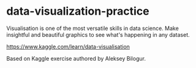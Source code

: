 # data-visualization-practice

Visualisation is one of the most versatile skills in data science. 
Make insightful and beautiful graphics to see what's happening in any dataset.

https://www.kaggle.com/learn/data-visualisation

Based on Kaggle exercise authored by Aleksey Bilogur.
